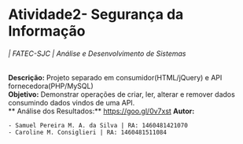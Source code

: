 Atividade2- Segurança da Informação
============
###### | FATEC-SJC | Análise e Desenvolvimento de Sistemas  
**Descrição:** Projeto separado em consumidor(HTML/jQuery) e API fornecedora(PHP/MySQL)<br />
**Objetivo:** Demonstrar operações de criar, ler, alterar e remover dados consumindo dados vindos de uma API.<br /> 
** Análise dos Resultados:** https://goo.gl/0v7xst
**Autor:**

	- Samuel Pereira M. A. da Silva | RA: 1460481421070
	- Caroline M. Consiglieri | RA: 1460481511084



 